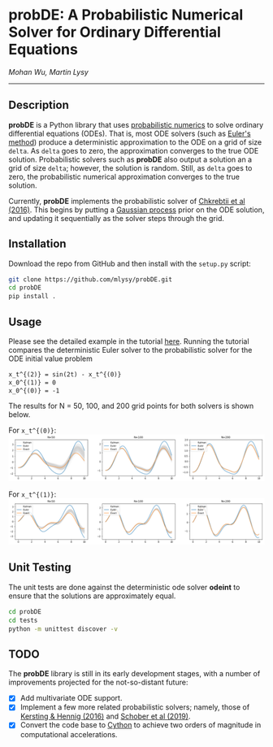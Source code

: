 # **probDE:** A Probabilistic Numerical Solver for Ordinary Differential Equations

*Mohan Wu, Martin Lysy*

---

## Description

**probDE** is a Python library that uses [probabilistic numerics](http://probabilistic-numerics.org/) to solve ordinary differential equations (ODEs).  That is, most ODE solvers (such as [Euler's method](https://en.wikipedia.org/wiki/Euler_method)) produce a deterministic approximation to the ODE on a grid of size `delta`.  As `delta` goes to zero, the approximation converges to the true ODE solution.  Probabilistic solvers such as **probDE** also output a solution an a grid of size `delta`; however, the solution is random.  Still, as `delta` goes to zero, the probabilistic numerical approximation converges to the true solution.

Currently, **probDE** implements the probabilistic solver of [Chkrebtii et al (2016)](https://projecteuclid.org/euclid.ba/1473276259).  This begins by putting a [Gaussian process](https://en.wikipedia.org/wiki/Gaussian_process) prior on the ODE solution, and updating it sequentially as the solver steps through the grid.

## Installation

Download the repo from GitHub and then install with the `setup.py` script:

```bash
git clone https://github.com/mlysy/probDE.git
cd probDE
pip install .
```

## Usage

Please see the detailed example in the tutorial [here](https://nbviewer.jupyter.org/github/mlysy/probDE/blob/master/probDE/Examples/tutorial.ipynb).  Running the tutorial compares the deterministic Euler solver to the probabilistic solver for the ODE initial value problem

```
x_t^{(2)} = sin(2t) - x_t^{(0)}
x_0^{(1)} = 0
x_0^{(0)} = -1
```

The results for N = 50, 100, and 200 grid points for both solvers is shown below.

For `x_t^{(0)}`:
![chkrebtii_x0](/docs/figures/chkrebtii_x0.png)

For `x_t^{(1)}`:
![chkrebtii_x1](/docs/figures/chkrebtii_x1.png)

## Unit Testing

The unit tests are done against the deterministic ode solver **odeint** to ensure that the solutions are approximately equal.
```bash
cd probDE
cd tests
python -m unittest discover -v
```

## TODO

The **probDE** library is still in its early development stages, with a number of improvements projected for the not-so-distant future:

- [x] Add multivariate ODE support.
- [x] Implement a few more related probabilistic solvers; namely, those of [Kersting & Hennig (2016)](http://www.auai.org/uai2016/proceedings/papers/163.pdf) and [Schober et al (2019)](https://link.springer.com/content/pdf/10.1007/s11222-017-9798-7.pdf).
- [x] Convert the code base to [Cython](https://cython.org/) to achieve two orders of magnitude in computational accelerations.
